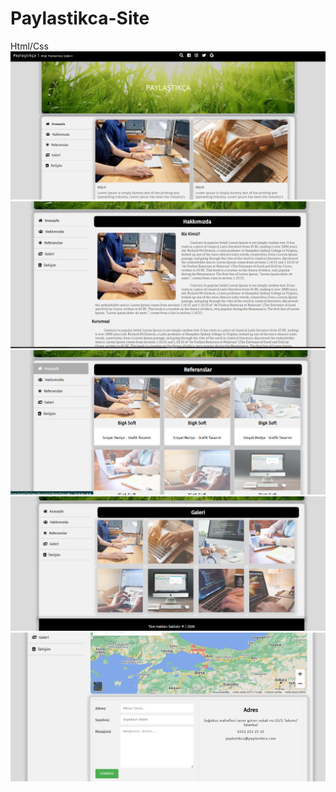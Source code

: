 # Paylastikca-Site
 Html/Css
<br>
<img src="img/site1.png" />
<br>
<img src="img/site2.png" />
<br>
<img src="img/site3.png" />
<br>
<img src="img/site4.png" />
<br>
<img src="img/site5.png" />
